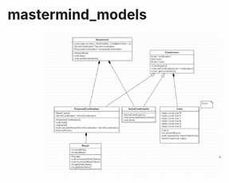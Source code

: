 # mastermind_models
<p align="center">
  <img src="https://github.com/mariahuertas/mastermind_models/blob/master/models_diagram.JPG" width="350" title="hover text">
</p>
